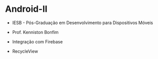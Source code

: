 # Android-II
- IESB - Pós-Graduação em Desenvolvimento para Dispositivos Móveis
- Prof. Kenniston Bonfim

- Integração com Firebase
- RecycleView
